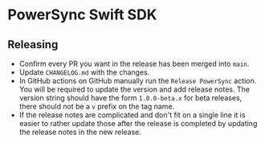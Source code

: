 # PowerSync Swift SDK

## Releasing

* Confirm every PR you want in the release has been merged into `main`.
* Update `CHANGELOG.md` with the changes.
* In GitHub actions on GitHub manually run the `Release PowerSync` action. You will be required to update the version and add release notes.
  The version string should have the form `1.0.0-beta.x` for beta releases, there should not be a `v` prefix on the tag name.
* If the release notes are complicated and don't fit on a single line it is easier to rather update those after the release is completed by updating the release notes in the new release.

